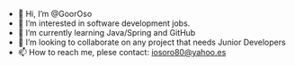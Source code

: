 - 👋 Hi, I’m @GoorOso
- 👀 I’m interested in software development jobs.
- 🌱 I’m currently learning Java/Spring and GitHub
- 💞️ I’m looking to collaborate on any project that needs Junior Developers
- 📫 How to reach me, plese contact: iosoro80@yahoo.es

<!---
GoorOso/GoorOso is a ✨ special ✨ repository because its `README.md` (this file) appears on your GitHub profile.
You can click the Preview link to take a look at your changes.
--->

